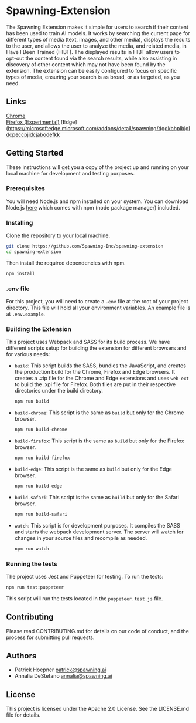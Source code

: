 # Spawning-Extension

The Spawning Extension makes it simple for users to search if their content has been used to train AI models. It works by searching the current page for different types of media (text, images, and other media), displays the results to the user, and allows the user to analyze the media, and related media, in Have I Been Trained (HIBT). The displayed results in HIBT allow users to opt-out the content found via the search results, while also assisting in discovery of other content which may not have been found by the extension. The extension can be easily configured to focus on specific types of media, ensuring your search is as broad, or as targeted, as you need.

## Links

[Chrome](https://chrome.google.com/webstore/detail/gflllnclkhgldggflpajgmneddanojbo)  
[Firefox (Experimental)](https://addons.mozilla.org/en-US/firefox/addon/spawning/)
[Edge](https://microsoftedge.microsoft.com/addons/detail/spawning/dgdkbhplbigldcpeccpjidcjabodefkk

## Getting Started

These instructions will get you a copy of the project up and running on your local machine for development and testing purposes.

### Prerequisites

You will need Node.js and npm installed on your system. You can download Node.js [here](https://nodejs.org/en/) which comes with npm (node package manager) included.

### Installing

Clone the repository to your local machine.

```bash
git clone https://github.com/Spawning-Inc/spawning-extension
cd spawning-extension
```

Then install the required dependencies with npm.

```bash
npm install
```

### .env file

For this project, you will need to create a `.env` file at the root of your project directory. This file will hold all your environment variables. An example file is at `.env.example`.

### Building the Extension

This project uses Webpack and SASS for its build process. We have different scripts setup for building the extension for different browsers and for various needs:

- `build`: This script builds the SASS, bundles the JavaScript, and creates the production build for the Chrome, Firefox and Edge browsers. It creates a .zip file for the Chrome and Edge extensions and uses `web-ext` to build the .xpi file for Firefox. Both files are put in their respective directories under the build directory.

  ```bash
  npm run build
  ```

- `build-chrome`: This script is the same as `build` but only for the Chrome browser.

  ```bash
  npm run build-chrome
  ```

- `build-firefox`: This script is the same as `build` but only for the Firefox browser.

  ```bash
  npm run build-firefox
  ```

- `build-edge`: This script is the same as `build` but only for the Edge browser.

  ```bash
  npm run build-edge
  ```

- `build-safari`: This script is the same as `build` but only for the Safari browser.

  ```bash
  npm run build-safari
  ```

- `watch`: This script is for development purposes. It compiles the SASS and starts the webpack development server. The server will watch for changes in your source files and recompile as needed.

  ```bash
  npm run watch
  ```

### Running the tests

The project uses Jest and Puppeteer for testing. To run the tests:

```bash
npm run test:puppeteer
```

This script will run the tests located in the `puppeteer.test.js` file.

## Contributing

Please read CONTRIBUTING.md for details on our code of conduct, and the process for submitting pull requests.

## Authors

- Patrick Hoepner <patrick@spawning.ai>
- Annalia DeStefano <annalia@spawning.ai>

## License

This project is licensed under the Apache 2.0 License. See the LICENSE.md file for details.
